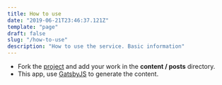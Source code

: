 ```yaml
---
title: How to use
date: "2019-06-21T23:46:37.121Z"
template: "page"
draft: false
slug: "/how-to-use"
description: "How to use the service. Basic information"
---
```

 
 - Fork the [project](https://github.com/admin-dashboards/dashboards) and add your work in the **content / posts** directory. 
 - This app, use [GatsbyJS](https://www.gatsbyjs.org/) to generate the content.  
